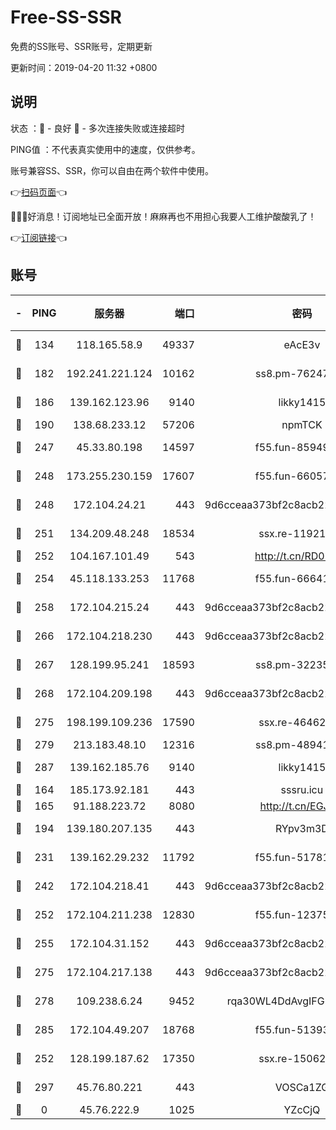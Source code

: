 # Free-SS-SSR

免费的SS账号、SSR账号，定期更新

更新时间：2019-04-20 11:32 +0800

## 说明

状态     ：🙂 - 良好 🙁 - 多次连接失败或连接超时

PING值   ：不代表真实使用中的速度，仅供参考。

账号兼容SS、SSR，你可以自由在两个软件中使用。

👉[扫码页面](https://liesauer.github.io/Free-SS-SSR/)👈

🎉🎉🎉好消息！订阅地址已全面开放！麻麻再也不用担心我要人工维护酸酸乳了！

👉[订阅链接](https://www.liesauer.net/yogurt/subscribe?ACCESS_TOKEN=DAYxR3mMaZAsaqUb)👈

## 账号

|-|PING|服务器|端口|密码|加密方式|区域|
|:----:|:----:|:-----:|-----:|:----:|:----:|:----:|
|🙂|134|118.165.58.9|49337|eAcE3v|chacha20-ietf|TW|
|🙂|182|192.241.221.124|10162|ss8.pm-76247353|aes-256-cfb|US|
|🙂|186|139.162.123.96|9140|likky1415|aes-256-cfb|JP|
|🙂|190|138.68.233.12|57206|npmTCK|rc4-md5|US|
|🙂|247|45.33.80.198|14597|f55.fun-85949731|aes-256-cfb|US|
|🙂|248|173.255.230.159|17607|f55.fun-66057870|aes-256-cfb|US|
|🙂|248|172.104.24.21|443|9d6cceaa373bf2c8acb22e60b6a58be6|aes-256-cfb|US|
|🙂|251|134.209.48.248|18534|ssx.re-11921938|aes-256-cfb|US|
|🙂|252|104.167.101.49|543|http://t.cn/RD0D7sx|rc4-md5|CA|
|🙂|254|45.118.133.253|11768|f55.fun-66641125|aes-256-cfb|SG|
|🙂|258|172.104.215.24|443|9d6cceaa373bf2c8acb22e60b6a58be6|aes-256-cfb|US|
|🙂|266|172.104.218.230|443|9d6cceaa373bf2c8acb22e60b6a58be6|aes-256-cfb|US|
|🙂|267|128.199.95.241|18593|ss8.pm-32235204|aes-256-cfb|SG|
|🙂|268|172.104.209.198|443|9d6cceaa373bf2c8acb22e60b6a58be6|aes-256-cfb|US|
|🙂|275|198.199.109.236|17590|ssx.re-46462767|aes-256-cfb|US|
|🙂|279|213.183.48.10|12316|ss8.pm-48941717|rc4-md5|RU|
|🙂|287|139.162.185.76|9140|likky1415|aes-256-cfb|DE|
|🙂|164|185.173.92.181|443|sssru.icu|rc4-md5|RU|
|🙂|165|91.188.223.72|8080|http://t.cn/EGJIyrl|rc4-md5|RU|
|🙂|194|139.180.207.135|443|RYpv3m3D|aes-256-cfb|JP|
|🙂|231|139.162.29.232|11792|f55.fun-51781250|aes-256-cfb|SG|
|🙂|242|172.104.218.41|443|9d6cceaa373bf2c8acb22e60b6a58be6|aes-256-cfb|US|
|🙂|252|172.104.211.238|12830|f55.fun-12375004|aes-256-cfb|US|
|🙂|255|172.104.31.152|443|9d6cceaa373bf2c8acb22e60b6a58be6|aes-256-cfb|US|
|🙂|275|172.104.217.138|443|9d6cceaa373bf2c8acb22e60b6a58be6|aes-256-cfb|US|
|🙂|278|109.238.6.24|9452|rqa30WL4DdAvgIFG6Fs3znzTa|aes-256-cfb|FR|
|🙂|285|172.104.49.207|18768|f55.fun-51393144|aes-256-cfb|SG|
|🙁|252|128.199.187.62|17350|ssx.re-15062538|aes-256-cfb|SG|
|🙁|297|45.76.80.221|443|VOSCa1ZG|aes-256-cfb|DE|
|🙁|0|45.76.222.9|1025|YZcCjQ|rc4-md5|JP|
